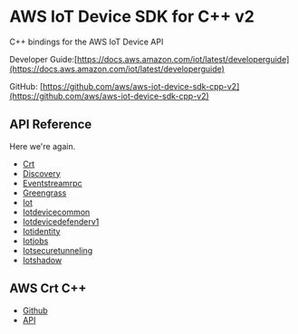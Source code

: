 # AWS IoT Device SDK for C++ v2

C++ bindings for the AWS IoT Device API

Developer Guide:[https://docs.aws.amazon.com/iot/latest/developerguide](https://docs.aws.amazon.com/iot/latest/developerguide)

GitHub: [https://github.com/aws/aws-iot-device-sdk-cpp-v2](https://github.com/aws/aws-iot-device-sdk-cpp-v2)

## API Reference

Here we're again.

* [Crt](https://sfod.github.io/aws-iot-device-sdk-cpp-v2/namespace_aws_1_1_crt.html)
* [Discovery](https://sfod.github.io/aws-iot-device-sdk-cpp-v2/namespace_aws_1_1_discovery.html)
* [Eventstreamrpc](https://sfod.github.io/aws-iot-device-sdk-cpp-v2/namespace_aws_1_1_eventstreamrpc.html)
* [Greengrass](https://sfod.github.io/aws-iot-device-sdk-cpp-v2/namespace_aws_1_1_greengrass.html)
* [Iot](https://sfod.github.io/aws-iot-device-sdk-cpp-v2/namespace_aws_1_1_iot.html)
* [Iotdevicecommon](https://sfod.github.io/aws-iot-device-sdk-cpp-v2/namespace_aws_1_1_iotdevicecommon.html)
* [Iotdevicedefenderv1](https://sfod.github.io/aws-iot-device-sdk-cpp-v2/namespace_aws_1_1_iotdevicedefenderv1.html)
* [Iotidentity](https://sfod.github.io/aws-iot-device-sdk-cpp-v2/namespace_aws_1_1_iotidentity.html)
* [Iotjobs](https://sfod.github.io/aws-iot-device-sdk-cpp-v2/namespace_aws_1_1_iotjobs.html)
* [Iotsecuretunneling](https://sfod.github.io/aws-iot-device-sdk-cpp-v2/namespace_aws_1_1_iotsecuretunneling.html)
* [Iotshadow](https://sfod.github.io/aws-iot-device-sdk-cpp-v2/namespace_aws_1_1_iotshadow.html)

## AWS Crt C++

* [Github](https://github.com/awslabs/aws-crt-cpp)
* [API](https://awslabs.github.io/aws-crt-cpp/index.html)
